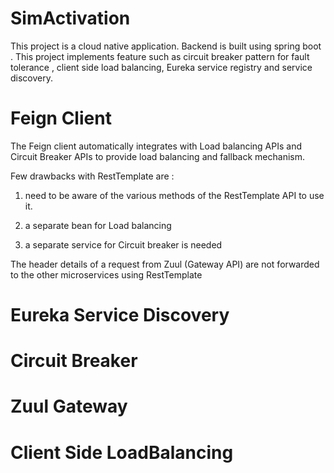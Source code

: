 # SimActivation
This project is a cloud native application. Backend is built using spring boot . This project implements feature such as circuit breaker pattern for fault tolerance , client side load balancing, Eureka service registry and service discovery.


# Feign Client
The Feign client automatically integrates with Load balancing APIs and Circuit Breaker APIs to provide load balancing and fallback mechanism.

Few drawbacks with RestTemplate are :

 1) need to be aware of the various methods of the RestTemplate API to use it.

 2) a separate bean for Load balancing

 3) a separate service for Circuit breaker is needed

The header details of a request from Zuul (Gateway API) are not forwarded to the other microservices using RestTemplate

# Eureka Service Discovery


# Circuit Breaker

# Zuul Gateway

# Client Side LoadBalancing

